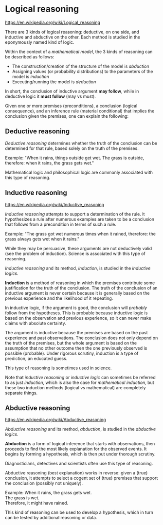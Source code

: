 # Logical reasoning

https://en.wikipedia.org/wiki/Logical_reasoning

There are 3 kinds of logical reasoning: deductive, on one side, and inductive and abductive on the other. Each method is studied in the eponymously named kind of logic.

Within the context of a *mathematical model*, the 3 kinds of reasoning can be described as follows:
- The construction/creation of the structure of the model is *abduction*
- Assigning values (or probability distributions) to the parameters of the model is *induction*
- Executing/running the model is *deduction*

In short, the conclusion of inductive argument **may follow**, while in deductive logic it **must follow** (may vs must).


Given one or more premises (preconditions), a conclusion (logical consequence), and an inference rule (material conditional) that implies the conclusion given the premises, one can explain the following:

## Deductive reasoning

*Deductive reasoning* determines whether the truth of the conclusion can be determined for that rule, based solely on the truth of the premises.

Example: "When it rains, things outside get wet. The grass is outside, therefore: when it rains, the grass gets wet."

Mathematical logic and philosophical logic are commonly associated with this type of reasoning.


## Inductive reasoning

https://en.wikipedia.org/wiki/Inductive_reasoning

*Inductive reasoning* attempts to support a determination of the rule. It hypothesizes a rule after numerous examples are taken to be a conclusion that follows from a precondition in terms of such a rule.

Example: "The grass got wet numerous times when it rained, therefore: the grass always gets wet when it rains." 

While they may be persuasive, these arguments are not deductively valid (see the problem of induction). Science is associated with this type of reasoning.


*Inductive reasoning* and its method, *induction*, is studied in the *inductive logics*.

**Induction** is a method of reasoning in which the premises contribute some justification for the truth of the conclusion. The truth of the conclusion of an inductive argument is never certain because it is generally based on the previous experience and the likelihood of it repeating.

In inductive logic, if the argument is good, the conclusion will *probably* follow from the hypotheses. This is probable because inductive logic is based on the observation and previous experience, so it can never make claims with absolute certainty.

The argument is inductive because the premises are based on the past experience and past observations. The conclusion does not only depend on the truth of the premises, but the whole argument is based on the assumption that no other outcome then the one previously observed is possible (probable). Under rigorous scrutiny, induction is a type of prediction, an educated guess.

This type of reasoning is sometimes used in science.

Note that *inductive reasoning* or *inductive logic* can sometimes be referred to as just *induction*, which is also the case for *mathematical induction*, but these two induction methods (logical vs mathematical) are completely separate things.



## Abductive reasoning

https://en.wikipedia.org/wiki/Abductive_reasoning

*Abductive reasoning* and its method, *abduction*, is studied in the *abductive logics*.

**Abduction** is a form of logical inference that starts with observations, then proceeds to find the most likely explanation for the observed events. It begins by forming a hypothesis, which is then put under thorough scrutiny.

Diagnosticians, detectives and scientists often use this type of reasoning.


Abductive reasoning (best explanation) works in reverse: given a (true) conclusion, it attempts to select a cogent set of (true) premises that support the conclusion (possibly not uniquely).

Example: When it rains, the grass gets wet.   
The grass is wet.   
Therefore, it might have rained.

This kind of reasoning can be used to develop a hypothesis, which in turn can be tested by additional reasoning or data.
